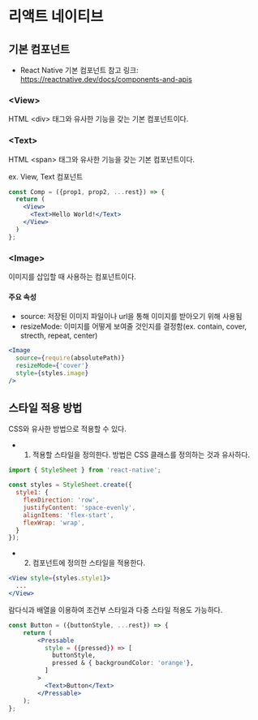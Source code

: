 # 리액트 네이티브

## 기본 컴포넌트

+ React Native 기본 컴포넌트 참고 링크: https://reactnative.dev/docs/components-and-apis

### \<View>

HTML \<div> 태그와 유사한 기능을 갖는 기본 컴포넌트이다.

### \<Text>

HTML \<span> 태그와 유사한 기능을 갖는 기본 컴포넌트이다.

ex. View, Text 컴포넌트

```jsx
const Comp = ({prop1, prop2, ...rest}) => {
  return (
    <View>
      <Text>Hello World!</Text>   
    </View>
  )
};
```

### \<Image>

이미지를 삽입할 때 사용하는 컴포넌트이다.

#### 주요 속성
+ source: 저장된 이미지 파일이나 url을 통해 이미지를 받아오기 위해 사용됨
+ resizeMode: 이미지를 어떻게 보여줄 것인지를 결정함(ex. contain, cover, strecth, repeat, center)

```jsx
<Image
  source={require(absolutePath)}
  resizeMode={'cover'}
  style={styles.image}
/>
```


## 스타일 적용 방법

CSS와 유사한 방법으로 적용할 수 있다.

+ 1. 적용할 스타일을 정의한다. 방법은 CSS 클래스를 정의하는 것과 유사하다.
```jsx
import { StyleSheet } from 'react-native';

const styles = StyleSheet.create({
  style1: {
    flexDirection: 'row',
    justifyContent: 'space-evenly',
    alignItems: 'flex-start',
    flexWrap: 'wrap',
  }
});
```

+ 2. 컴포넌트에 정의한 스타일을 적용한다.

```jsx
<View style={styles.style1}>
  ...
</View>
```

람다식과 배열을 이용하여 조건부 스타일과 다중 스타일 적용도 가능하다.

```jsx
const Button = ({buttonStyle, ...rest}) => {
    return (
        <Pressable
          style = ({pressed}) => [
            buttonStyle,
            pressed & { backgroundColor: 'orange'},
          ]
        >
          <Text>Button</Text>
        </Pressable>
    );
};
```



